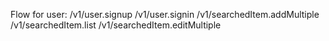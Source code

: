 Flow for user:
/v1/user.signup
/v1/user.signin
/v1/searchedItem.addMultiple
/v1/searchedItem.list
/v1/searchedItem.editMultiple
